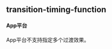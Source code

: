 ## transition-timing-function


<!-- CSSJSON.transition-timing-function.description -->

<!-- CSSJSON.transition-timing-function.syntax -->

<!-- CSSJSON.transition-timing-function.values -->

#### App平台
App平台不支持指定多个过渡效果。

<!-- CSSJSON.transition-timing-function.defaultValue -->

<!-- CSSJSON.transition-timing-function.unixTags -->

<!-- CSSJSON.transition-timing-function.compatibility -->

<!-- CSSJSON.transition-timing-function.example -->

<!-- CSSJSON.transition-timing-function.reference -->

